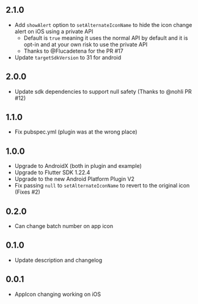 ## 2.1.0

* Add `showAlert` option to `setAlternateIconName` to hide the icon change alert on iOS using a private API
  * Default is `true` meaning it uses the normal API by default and it is opt-in and at your own risk to use the private API
  * Thanks to @Flucadetena for the PR #17
* Update `targetSdkVersion` to 31 for android

## 2.0.0

* Update sdk dependencies to support null safety (Thanks to @nohli PR #12)

## 1.1.0

* Fix pubspec.yml (plugin was at the wrong place)

## 1.0.0

* Upgrade to AndroidX (both in plugin and example)
* Upgrade to Flutter SDK 1.22.4
* Upgrade to the new Android Platform Plugin V2
* Fix passing `null` to `setAlternateIconName` to revert to the original icon (Fixes #2) 

## 0.2.0

* Can change batch number on app icon 

## 0.1.0

* Update description and changelog

## 0.0.1

* AppIcon changing working on iOS
